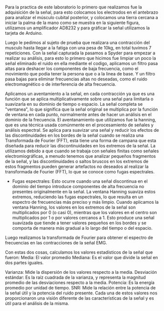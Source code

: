 Para la practica de este laboratorio lo primero que realizamos fue la adquisición de la señal, para esto colocamos los electrodos en el antebrazo para analizar el músculo cubital posterior, y colocamos una tierra cercana a iniciar la palma de la mano como se muestra en la siguiente figura, utilizamos un amplificador AD8232 y para gráficar la señal utilizamos la tarjeta de Arduino.

Luego le pedimos al sujeto de prueba que realizara una contracción
del musculo hasta llegar a la fatiga con una pesa de 10kg, en total tuvimos 7 repeticiones. 
Con la señal capturada la pasamos a Spyder para empezar a realizar su análisis, para esto lo primero que hicimos fue limpiar un poco la señal eliminado el ruido en ella mediante el codigo, aplicamos un filtro pasa altas para deshacer los componentes de baja frecuencia, como el movimiento que podia tener la persona que o a la linea de base. Y un filtro pasa bajas para eliminar frecuencias altas no deseadas, como el ruido electromagnético o de interferencia de alta frecuencia.


Aplicamos un aventamiento a la señal, en cada contracción ya que es una función que se aplica multiplicativamente sobre una señal para limitarla o suavizarla en su dominio de tiempo o espacio. La señal completa se "ventanea", lo que significa que la señal original se multiplica por la función de ventana en cada punto, normalmente antes de hacer un análisis en el dominio de la frecuencia.
El aventanamiento que utilizamos fue la hanning, que es una técnica usada comúnmente en el procesamiento de señales y análisis espectral. Se aplica para suavizar una señal y reducir los efectos de las discontinuidades en los bordes de la señal cuando se realiza una Transformada de Fourier (FFT), esta tiene una forma de campana que esta diseñada para reducir las discontinuidades en los extremos de la señal.
La utilizamos debido a que cuando se trabaja con señales finitas como señales electromiográficas,  a menudo tenemos que analizar pequeños fragmentos de la señal, y las discontinuidades o saltos bruscos en los extremos de estos fragmentos pueden generar artefactos no deseados al realizar la transformada de Fourier (FFT), lo que se conoce como fugas espectrales.
* Fugas espectrales: Esto ocurre cuando una señal discontinua en el dominio del tiempo introduce componentes de alta frecuencia no presentes originalmente en la señal. La ventana Hanning suaviza estos extremos, reduciendo las fugas espectrales, lo que resulta en un espectro de frecuencias más preciso y más limpio.
Cuando aplicamos la ventana Hanning, los valores en los extremos de la señal son multiplicados por 0 (o casi 0), mientras que los valores en el centro son multiplicados por 1 o por valores cercanos a 1. Esto produce una señal suavizada que tiende a tener valores pequeños en los bordes y se comporta de manera más gradual a lo largo del tiempo o del espacio.


Luego realizamos la transformada de Fourier para obtener el espectro de frecuencias en las contracciones de la señal EMG.


Con estas dos cosas, calculamos los valores estadísticos de la señal que fueron: 
Media: El valor promedio 
Mediana: Es el valor que divide la señal en dos partes iguales.

Varianza: Mide la dispersión de los valores respecto a la media.
Desviación estándar: Es la raíz cuadrada de la varianza, y representa la magnitud promedio de las desviaciones respecto a la media.
Potencia: Es la energía promedio por unidad de tiempo.
SNR: Mide la relación entre la potencia de la señal útil y la potencia del ruido presente.
Cada una de estos valores nos proporcionaron una visión diferente de las características de la señal y es útil para el análisis de la misma.
